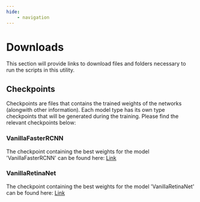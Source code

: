 ```yaml
---
hide:
    - navigation
---
```


# Downloads

This section will provide links to download files and folders necessary to run the scripts in this utility.

## Checkpoints

Checkpoints are files that contains the trained weights of the networks (alongwith other information). Each model type has its own type checkpoints that will be generated during the training. Please find the relevant checkpoints below:

### VanillaFasterRCNN

The checkpoint containing the best weights for the model 'VanillaFasterRCNN' can be found here: [Link](https://www.dropbox.com/s/oag1osnax4wu9tw/best-fasterrcnn.ckpt?dl=0)

### VanillaRetinaNet

The checkpoint containing the best weights for the model 'VanillaRetinaNet' can be found here: [Link](https://www.dropbox.com/s/lqdkk2holgu4urk/best-retinanet.ckpt?dl=0)